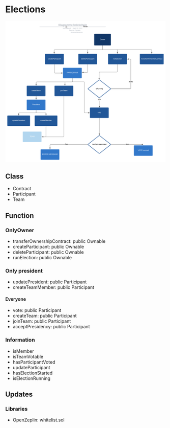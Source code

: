 # Elections

<img
    src='./diagram.svg'
    alt='Diagram'
/>

## Class

- Contract
- Participant
- Team

## Function

### OnlyOwner

- transferOwnershipContract: public Ownable
- createParticipant: public Ownable
- deleteParticipant: public Ownable
- runElection: public Ownable

### Only president

- updatePresident: public Participant
- createTeamMember: public Participant

#### Everyone

- vote: public Participant
- createTeam: public Participant
- joinTeam: public Participant
- acceptPresidency: public Participant

### Information

- isMember
- isTeamVotable
- hasParticipantVoted
- updateParticipant
- hasElectionStarted
- isElectionRunning

## Updates

### Libraries

- OpenZeplin: whitelist.sol
